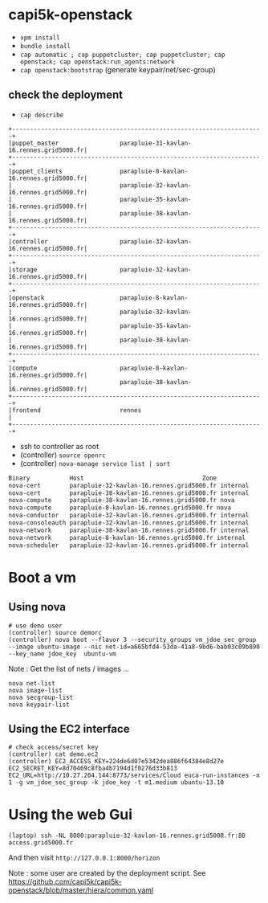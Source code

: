 capi5k-openstack
=================

* ``` xpm install ```
* ``` bundle install ```
* ```cap automatic ; cap puppetcluster; cap puppetcluster; cap openstack; cap openstack:run_agents:network```
* ```cap openstack:bootstrap``` (generate keypair/net/sec-group)


## check the deployment

* ```cap describe```

```
+----------------------------------------------------------------------+
|puppet_master                 parapluie-31-kavlan-16.rennes.grid5000.fr|
+----------------------------------------------------------------------+
|puppet_clients                parapluie-8-kavlan-16.rennes.grid5000.fr|
|                              parapluie-32-kavlan-16.rennes.grid5000.fr|
|                              parapluie-35-kavlan-16.rennes.grid5000.fr|
|                              parapluie-38-kavlan-16.rennes.grid5000.fr|
+----------------------------------------------------------------------+
|controller                    parapluie-32-kavlan-16.rennes.grid5000.fr|
+----------------------------------------------------------------------+
|storage                       parapluie-32-kavlan-16.rennes.grid5000.fr|
+----------------------------------------------------------------------+
|openstack                     parapluie-8-kavlan-16.rennes.grid5000.fr|
|                              parapluie-32-kavlan-16.rennes.grid5000.fr|
|                              parapluie-35-kavlan-16.rennes.grid5000.fr|
|                              parapluie-38-kavlan-16.rennes.grid5000.fr|
+----------------------------------------------------------------------+
|compute                       parapluie-8-kavlan-16.rennes.grid5000.fr|
|                              parapluie-38-kavlan-16.rennes.grid5000.fr|
+----------------------------------------------------------------------+
|frontend                      rennes                                  |
+----------------------------------------------------------------------+
```
* ssh to controller as root
* (controller) ```source openrc```
* (controller) ```nova-manage service list | sort```

```bash
Binary           Host                                 Zone             Status     State Updated_At
nova-cert        parapluie-32-kavlan-16.rennes.grid5000.fr internal         enabled    :-)   2014-10-07 14:49:18
nova-cert        parapluie-38-kavlan-16.rennes.grid5000.fr internal         enabled    XXX   None
nova-compute     parapluie-38-kavlan-16.rennes.grid5000.fr nova             enabled    :-)   2014-10-07 14:49:17
nova-compute     parapluie-8-kavlan-16.rennes.grid5000.fr nova             enabled    :-)   2014-10-07 14:49:24
nova-conductor   parapluie-32-kavlan-16.rennes.grid5000.fr internal         enabled    :-)   2014-10-07 14:49:24
nova-consoleauth parapluie-32-kavlan-16.rennes.grid5000.fr internal         enabled    :-)   2014-10-07 14:49:19
nova-network     parapluie-38-kavlan-16.rennes.grid5000.fr internal         enabled    :-)   2014-10-07 14:49:25
nova-network     parapluie-8-kavlan-16.rennes.grid5000.fr internal         enabled    :-)   2014-10-07 14:49:23
nova-scheduler   parapluie-32-kavlan-16.rennes.grid5000.fr internal         enabled    :-)   2014-10-07 14:49:24
```

# Boot a vm

## Using nova

```
# use demo user
(controller) source demorc
(controller) nova boot --flavor 3 --security_groups vm_jdoe_sec_group --image ubuntu-image --nic net-id=a665bfd4-53da-41a8-9bd6-bab03c09b890 --key_name jdoe_key  ubuntu-vm
```

Note : Get the list of nets / images  ...
```
nova net-list
nova image-list
nova secgroup-list
nova keypair-list
````

## Using the EC2 interface

```
# check access/secret key
(controller) cat demo.ec2
(controller) EC2_ACCESS_KEY=224de6d07e5342dea886f64384e8d27e EC2_SECRET_KEY=8d70469c8fba4b7194d1f0276d33b813 EC2_URL=http://10.27.204.144:8773/services/Cloud euca-run-instances -n 1 -g vm_jdoe_sec_group -k jdoe_key -t m1.medium ubuntu-13.10
```

# Using the web Gui

```
(laptop) ssh -NL 8000:parapluie-32-kavlan-16.rennes.grid5000.fr:80 access.grid5000.fr
```
And then visit ```http://127.0.0.1:8000/horizon```

Note : some user are created by the deployment script. See https://github.com/capi5k/capi5k-openstack/blob/master/hiera/common.yaml
